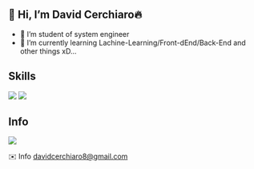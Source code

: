 <h2>👋 Hi, I’m David Cerchiaro🔥</h2>

- 📖 I’m student of system engineer 
- 🌱 I’m currently learning Lachine-Learning/Front-dEnd/Back-End  and other things xD...
 
## Skills
 ![](https://img.shields.io/badge/Javascript-Lang-blue?style=for-the-badge&logo=javascript)
 ![](https://img.shields.io/badge/Java-Lang-blue?style=for-the-badge&logo=java)
 
 ## Info
 [![](https://img.shields.io/badge/Linkedin-blue?style=for-the-badge&logo=linkedin)](https://www.linkedin.com/in/david-cerchiaro-401107213/)
 
 ✉️ Info davidcerchiaro8@gmail.com
<!---
DaElias/DaElias is a ✨ special ✨ repository because its `README.md` (this file) appears on your GitHub profile.
You can click the Preview link to take a look at your changes.
--->
